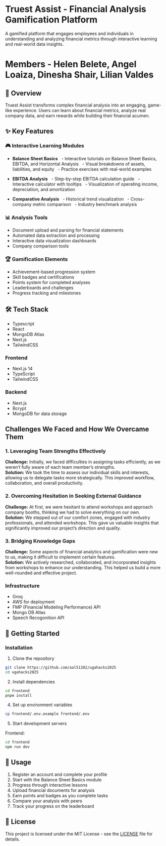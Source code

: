 # Truest Assist - Financial Analysis Gamification Platform

A gamified platform that engages employees and individuals in understanding and analyzing financial metrics through interactive learning and real-world data insights.

# Members - Helen Belete, Angel Loaiza, Dinesha Shair, Lilian Valdes

## 🎯 Overview

Truest Assist transforms complex financial analysis into an engaging, game-like experience. Users can learn about financial metrics, analyze real company data, and earn rewards while building their financial acumen.

## ✨ Key Features

### 🎮 Interactive Learning Modules

- **Balance Sheet Basics**
  - Interactive tutorials on Balance Sheet Basics, EBITDA, and Horizontal Analysis 
  - Visual breakdowns of assets, liabilities, and equity
  - Practice exercises with real-world examples

- **EBITDA Analysis**
  - Step-by-step EBITDA calculation guide
  - Interactive calculator with tooltips
  - Visualization of operating income, depreciation, and amortization

- **Comparative Analysis**
  - Historical trend visualization
  - Cross-company metric comparison
  - Industry benchmark analysis

### 📊 Analysis Tools

- Document upload and parsing for financial statements
- Automated data extraction and processing
- Interactive data visualization dashboards
- Company comparison tools

### 🏆 Gamification Elements

- Achievement-based progression system
- Skill badges and certifications
- Points system for completed analyses
- Leaderboards and challenges
- Progress tracking and milestones

## 🛠 Tech Stack
- Typescript
- React
- MongoDB Atlas
- Next.js
- TailwindCSS


### Frontend
- Next.js 14
- TypeScript
- TailwindCSS

### Backend
- Next.js
- Bcrypt
- MongoDB for data storage

## Challenges We Faced and How We Overcame Them  

### 1. Leveraging Team Strengths Effectively  
**Challenge:** Initially, we faced difficulties in assigning tasks efficiently, as we weren’t fully aware of each team member’s strengths.  
**Solution:** We took the time to assess our individual skills and interests, allowing us to delegate tasks more strategically. This improved workflow, collaboration, and overall productivity.  

### 2. Overcoming Hesitation in Seeking External Guidance  
**Challenge:** At first, we were hesitant to attend workshops and approach company booths, thinking we had to solve everything on our own.  
**Solution:** We stepped out of our comfort zones, engaged with industry professionals, and attended workshops. This gave us valuable insights that significantly improved our project’s direction and quality.  

### 3. Bridging Knowledge Gaps  
**Challenge:** Some aspects of financial analytics and gamification were new to us, making it difficult to implement certain features.  
**Solution:** We actively researched, collaborated, and incorporated insights from workshops to enhance our understanding. This helped us build a more well-rounded and effective project.  


### Infrastructure
- Groq
- AWS for deployment
- FMP (Financial Modeling Performance) API
- Mongo DB Atlas
- Speech Recogonition API

## 🚀 Getting Started

### Installation

1. Clone the repository
```bash
git clone https://github.com/aal51282/ugahacks2025
cd ugahacks2025
```

2. Install dependencies
```bash
cd frontend
pnpm install
```

4. Set up environment variables
```bash
cp frontend/.env.example frontend/.env
```

5. Start development servers

Frontend:
```bash
cd frontend
npm run dev
```

## 📱 Usage

1. Register an account and complete your profile
2. Start with the Balance Sheet Basics module
3. Progress through interactive lessons
4. Upload financial documents for analysis
5. Earn points and badges as you complete tasks
6. Compare your analysis with peers
7. Track your progress on the leaderboard
   

## 📄 License

This project is licensed under the MIT License - see the [LICENSE](LICENSE) file for details.
